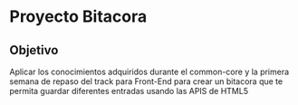 # Proyecto Bitacora

## Objetivo

Aplicar los conocimientos adquiridos durante el common-core y la primera semana de repaso del track para Front-End para crear un bitacora que te permita guardar diferentes entradas usando las APIS de HTML5
